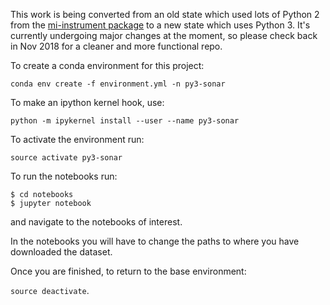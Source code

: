 This work is being converted from an old state which used lots of Python 2 from the [mi-instrument package](https://github.com/oceanobservatories/mi-instrument) to a new state which uses Python 3. It's currently undergoing major changes at the moment, so please check back in Nov 2018 for a cleaner and more functional repo.

To create a conda environment for this project:

`conda env create -f environment.yml -n py3-sonar`

To make an ipython kernel hook, use:

`python -m ipykernel install --user --name py3-sonar`

To activate the environment run:

`source activate py3-sonar`

To run the notebooks run:
```shell
$ cd notebooks
$ jupyter notebook
```
and navigate to the notebooks of interest.

In the notebooks you will have to change the paths to where you have downloaded the dataset.

Once you are finished, to return to the base environment:

`source deactivate`.
